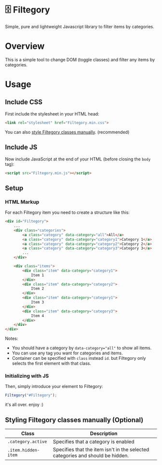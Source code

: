# 🗄️ Filtegory

Simple, pure and lightweight Javascript library to filter items by categories.

# Overview

This is a simple tool to change DOM (toggle classes) and filter any items by categories.

<!-- You can see a demo of it [here](https://damunjamiri.github.io/filtegory#demo). -->

# Usage

## Include CSS

First include the stylesheet in your HTML head:

```html
<link rel="stylesheet" href="Filtegory.min.css">
```

You can also [style Filtegory classes manually](). (recommended)

## Include JS

Now include JavaScript at the end of your HTML (before closing the `body` tag):

```html
<script src="Filtegory.min.js"></script>
```

## Setup

### HTML Markup

For each Filtegory item you need to create a structure like this:

```html
<div id="Filtegory">
    ...
    <div class="categories">
        <a class="category" data-category="all">All</a>
        <a class="category" data-category="category1">Category 1</a>
        <a class="category" data-category="category2">Category 2</a>
        <a class="category" data-category="category3">Category 3</a>
        ...
    </div>

    <div class="items">
        <div class="item" data-category="category1">
            Item 1
        </div>
        <div class="item" data-category="category2">
            Item 2
        </div>
        <div class="item" data-category="category1">
            Item 3
        </div>
        <div class="item" data-category="category3">
            Item 4
        </div>
    </div>
</div>
```

Notes:
- You should have a category by `data-category="all"` to show all items.
- You can use any tag you want for categories and items.
- Container can be specified with `class` instead `id`. but Filtegory only selects the first element with that class.

### Initializing with JS

Then, simply introduce your element to Filtegory:

```javascript
Filtegory("#Filtegory");
```

it's all over. enjoy :)

## Styling Filtegory classes manually (Optional)

| Class | Description |
|-----------|-------------|
| `.category.active` | Specifies that a category is enabled |
| `.item.hidden-item` | Specifies that the item isn't in the selected categories and should be hidden. |
